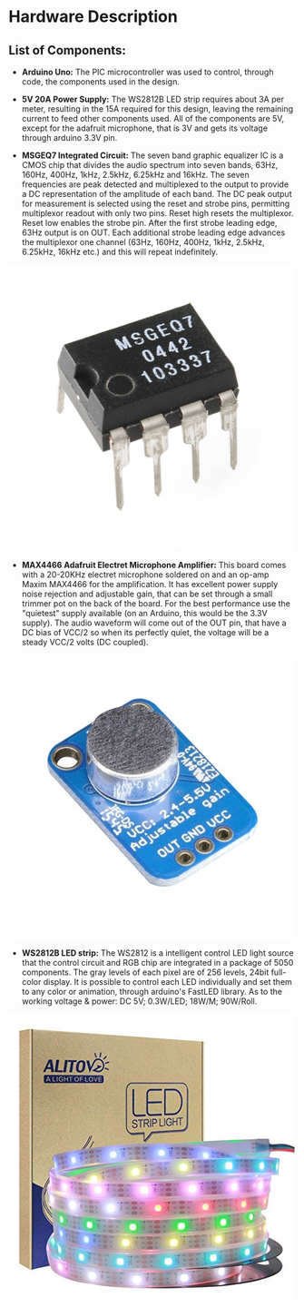 # Hardware Description

## List of Components:

- **Arduino Uno:** 
The PIC microcontroller was used to control, through code, the components used in the design. 

- **5V 20A Power Supply:** 
The WS2812B LED strip requires about 3A per meter, resulting in the 15A required for this design, leaving the remaining current to feed other components used. All of the components are 5V, except for the adafruit microphone, that is 3V and gets its voltage through arduino 3.3V pin.  

- **MSGEQ7 Integrated Circuit:**
The seven band graphic equalizer IC is a CMOS chip that divides the audio spectrum into seven bands, 63Hz, 160Hz, 400Hz, 1kHz, 2.5kHz, 6.25kHz and 16kHz. The seven frequencies are peak detected and multiplexed to the output to provide a DC representation of the amplitude of each band. The DC peak output for measurement is selected using the reset and strobe pins, permitting multiplexor readout with only two pins. Reset high resets the multiplexor. Reset low enables the strobe pin. After the first strobe leading edge, 63Hz output is on OUT. Each additional strobe leading edge advances the multiplexor one channel (63Hz, 160Hz, 400Hz, 1kHz, 2.5kHz, 6.25kHz, 16kHz etc.) and this will repeat indefinitely.

![Alt](https://github.com/begalv/Musiv/blob/master/docs/images/msgeq7.jpg)

- **MAX4466 Adafruit Electret Microphone Amplifier:**
This board comes with a 20-20KHz electret microphone soldered on and an op-amp Maxim MAX4466 for the amplification. It has excellent power supply noise rejection and adjustable gain, that can be set through a small trimmer pot on the back of the board. For the best performance use the "quietest" supply available (on an Arduino, this would be the 3.3V supply). The audio waveform will come out of the OUT pin, that have a DC bias of VCC/2 so when its perfectly quiet, the voltage will be a steady VCC/2 volts (DC coupled).

![Alt](https://github.com/begalv/Musiv/blob/master/docs/images/mic1.jpg)

- **WS2812B LED strip:**
The WS2812 is a intelligent control LED light source that the control circuit and RGB chip are integrated in a package of 5050 components. The gray levels of each pixel are of 256 levels, 24bit full-color display. It is possible to control each LED individually and set them to any color or animation, through arduino's FastLED library. As to the working voltage & power: DC 5V; 0.3W/LED; 18W/M; 90W/Roll.

![Alt](https://github.com/begalv/Musiv/blob/master/docs/images/WS2812B.jpg)
